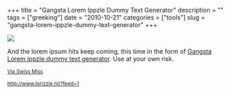 +++
title = "Gangsta Lorem Ippzle Dummy Text Generator"
description = ""
tags = ["greeking"]
date = "2010-10-21"
categories = ["tools"]
slug = "gangsta-lorem-ippzle-dummy-text-generator"
+++


<div class="tool-screenshot mb1"><a href="http://www.lorizzle.nl/?feed=1"><img id="bluga-thumbnail-2697" class="bluga-thumbnail custom" src="//konigi.com/media/bluga/
wt522fc65f171fa_custom.jpg"/></a></div><p>And the lorem ipsum hits keep coming, this time in the form of <a href="http://www.lorizzle.nl/">Gangsta Lorem ippzle dummy text generator</a>. Use at your own risk.</p>

<p><small><a href="http://swiss-miss.com/">Via Swiss Miss</a></p>

  
<p><a href="http://www.lorizzle.nl/?feed=1">http://www.lorizzle.nl/?feed=1</a></p>
      
